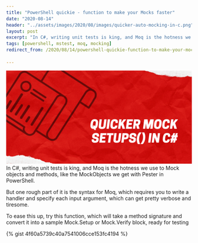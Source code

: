 ```yaml
---
title: "PowerShell quickie - function to make your Mocks faster"
date: "2020-08-14"
header: "../assets/images/2020/08/images/quicker-auto-mocking-in-c.png"
layout: post
excerpt: "In C#, writing unit tests is king, and Moq is the hotness we use to Mock objects and methods, like the MockObjects we get with Pester in PowerShell."
tags: [powershell, mstest, moq, mocking]
redirect_from: /2020/08/14/powershell-quickie-function-to-make-your-mocks-faster/

---
```



![](../assets/images/2020/08/images/quicker-auto-mocking-in-c.png) In C#, writing unit tests is king, and Moq is the hotness we use to Mock objects and methods, like the MockObjects we get with Pester in PowerShell.

But one rough part of it is the syntax for Moq, which requires you to write a handler and specify each input argument, which can get pretty verbose and tiresome.
<!--more-->
To ease this up, try this function, which will take a method signature and convert it into a sample Mock.Setup or Mock.Verify block, ready for testing

{% gist 4f60a5739c40a7541006cce153fc4194 %}
